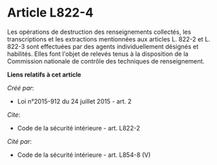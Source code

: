 # Article L822-4

Les opérations de destruction des renseignements collectés, les transcriptions et les extractions mentionnées aux articles L.
822-2 et L. 822-3 sont effectuées par des agents individuellement désignés et habilités. Elles font l'objet de relevés tenus
à la disposition de la Commission nationale de contrôle des techniques de renseignement.

**Liens relatifs à cet article**

_Créé par_:

  - Loi n°2015-912 du 24 juillet 2015 - art. 2

_Cite_:

  - Code de la sécurité intérieure - art. L822-2

_Cité par_:

  - Code de la sécurité intérieure - art. L854-8 (V)

